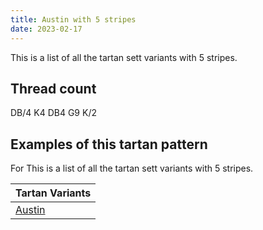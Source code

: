 ```yaml
---
title: Austin with 5 stripes
date: 2023-02-17
---
```

This is a list of all the tartan sett variants with 5 stripes.

## Thread count
DB/4 K4 DB4 G9 K/2

## Examples of this tartan pattern
For This is a list of all the tartan sett variants with 5 stripes.

| Tartan Variants |
|---------------|
| [Austin](/variants/db/4/k4/db4/g9/k/2-db00004c-g004c00-k000000/)||
